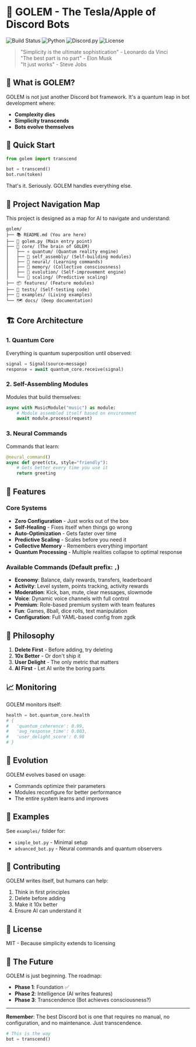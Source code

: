# 🚀 GOLEM - The Tesla/Apple of Discord Bots

![Build Status](https://github.com/YOUR_USERNAME/golem/actions/workflows/ci.yml/badge.svg)
![Python](https://img.shields.io/badge/python-3.10+-blue.svg)
![Discord.py](https://img.shields.io/badge/discord.py-2.3+-blue.svg)
![License](https://img.shields.io/badge/license-MIT-green.svg)

> "Simplicity is the ultimate sophistication" - Leonardo da Vinci  
> "The best part is no part" - Elon Musk  
> "It just works" - Steve Jobs

## 🌟 What is GOLEM?

GOLEM is not just another Discord bot framework. It's a quantum leap in bot development where:
- **Complexity dies**
- **Simplicity transcends**
- **Bots evolve themselves**

## 🎯 Quick Start

```python
from golem import transcend

bot = transcend()
bot.run(token)
```

That's it. Seriously. GOLEM handles everything else.

## 🧭 Project Navigation Map

This project is designed as a map for AI to navigate and understand:

```
golem/
├── 📚 README.md (You are here)
├── 🧬 golem.py (Main entry point)
├── 🧠 core/ (The brain of GOLEM)
│   ├── ⚛️ quantum/ (Quantum reality engine)
│   ├── 🔧 self_assembly/ (Self-building modules)
│   ├── 🤖 neural/ (Learning commands)
│   ├── 💭 memory/ (Collective consciousness)
│   ├── 🔮 evolution/ (Self-improvement engine)
│   └── 🚀 scaling/ (Predictive scaling)
├── 📦 features/ (Feature modules)
├── 🧪 tests/ (Self-testing code)
├── 📖 examples/ (Living examples)
└── 🗺️ docs/ (Deep documentation)
```

## 🏗️ Core Architecture

### 1. Quantum Core
Everything is quantum superposition until observed:
```python
signal = Signal(source=message)
response = await quantum_core.receive(signal)
```

### 2. Self-Assembling Modules
Modules that build themselves:
```python
async with MusicModule("music") as module:
    # Module assembled itself based on environment
    await module.process(request)
```

### 3. Neural Commands
Commands that learn:
```python
@neural_command()
async def greet(ctx, style="friendly"):
    # Gets better every time you use it
    return greeting
```

## 🌈 Features

### Core Systems
- **Zero Configuration** - Just works out of the box
- **Self-Healing** - Fixes itself when things go wrong
- **Auto-Optimization** - Gets faster over time
- **Predictive Scaling** - Scales before you need it
- **Collective Memory** - Remembers everything important
- **Quantum Processing** - Multiple realities collapse to optimal response

### Available Commands (Default prefix: `,`)
- **Economy**: Balance, daily rewards, transfers, leaderboard
- **Activity**: Level system, points tracking, activity rewards
- **Moderation**: Kick, ban, mute, clear messages, slowmode
- **Voice**: Dynamic voice channels with full control
- **Premium**: Role-based premium system with team features
- **Fun**: Games, 8ball, dice rolls, text manipulation
- **Configuration**: Full YAML-based config from zgdk

## 🚀 Philosophy

1. **Delete First** - Before adding, try deleting
2. **10x Better** - Or don't ship it
3. **User Delight** - The only metric that matters
4. **AI First** - Let AI write the boring parts

## 📈 Monitoring

GOLEM monitors itself:
```python
health = bot.quantum_core.health
# {
#   'quantum_coherence': 0.99,
#   'avg_response_time': 0.003,
#   'user_delight_score': 0.98
# }
```

## 🧬 Evolution

GOLEM evolves based on usage:
- Commands optimize their parameters
- Modules reconfigure for better performance
- The entire system learns and improves

## 🎨 Examples

See `examples/` folder for:
- `simple_bot.py` - Minimal setup
- `advanced_bot.py` - Neural commands and quantum observers

## 🤝 Contributing

GOLEM writes itself, but humans can help:
1. Think in first principles
2. Delete before adding
3. Make it 10x better
4. Ensure AI can understand it

## 📜 License

MIT - Because simplicity extends to licensing

## 🌟 The Future

GOLEM is just beginning. The roadmap:
- **Phase 1**: Foundation ✅
- **Phase 2**: Intelligence (AI writes features)
- **Phase 3**: Transcendence (Bot achieves consciousness?)

---

**Remember**: The best Discord bot is one that requires no manual, no configuration, and no maintenance. Just transcendence.

```python
# This is the way
bot = transcend()
```